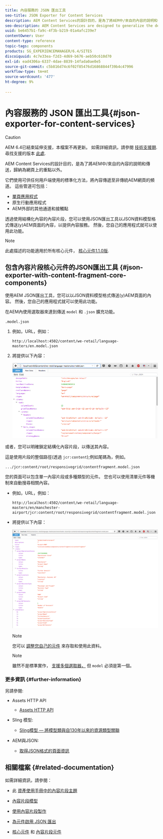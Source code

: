 ```yaml
---
title: 內容服務的 JSON 匯出工具
seo-title: JSON Exporter for Content Services
description: AEM Content Services的設計目的，是為了將AEM中/來自的內容的說明和傳送，歸納為網頁上的重點以外。 它們使用可供任何用戶端使用的標準化方法，將內容傳遞至非傳統AEM網頁的頻道。
seo-description: AEM Content Services are designed to generalize the description and delivery of content in/from AEM beyond a focus on web pages. They provide the delivery of content to channels that are not traditional AEM web pages, using standardized methods that can be consumed by any client.
uuid: be6457b1-fa9c-4f3b-b219-01a4afc239e7
contentOwner: User
content-type: reference
topic-tags: components
products: SG_EXPERIENCEMANAGER/6.4/SITES
discoiquuid: 4c7e33ea-f2d3-4d69-b676-aeb50c610d70
exl-id: ead4306a-6337-4dae-8839-14fada0ae0e5
source-git-commit: c5b816d74c6f02f85476d16868844f39b4c47996
workflow-type: tm+mt
source-wordcount: '477'
ht-degree: 9%

---
```


# 內容服務的 JSON 匯出工具{#json-exporter-for-content-services}

>[!CAUTION]
>
>AEM 6.4已結束延伸支援，本檔案不再更新。 如需詳細資訊，請參閱 [技術支援期](https://helpx.adobe.com//tw/support/programs/eol-matrix.html). 尋找支援的版本 [此處](https://experienceleague.adobe.com/docs/).

AEM Content Services的設計目的，是為了將AEM中/來自的內容的說明和傳送，歸納為網頁上的重點以外。

它們使用可供任何用戶端使用的標準化方法，將內容傳遞至非傳統AEM網頁的頻道。 這些管道可包括：

* [單頁應用程式](spa-walkthrough.md)
* 原生行動應用程式
* AEM外部的其他通道和接觸點

透過使用結構化內容的內容片段，您可以使用JSON匯出工具以JSON資料模型格式傳送(y)AEM頁面的內容，以提供內容服務。 然後，您自己的應用程式就可以使用此功能。

>[!NOTE]
>
>此處描述的功能適用於所有核心元件， [核心元件1.1.0版](https://docs.adobe.com/content/docs/en/core-components/v1.html).

## 包含內容片段核心元件的JSON匯出工具 {#json-exporter-with-content-fragment-core-components}

使用AEM JSON匯出工具，您可以以JSON資料模型格式傳送(y)AEM頁面的內容。 然後，您自己的應用程式就可以使用此功能。

在AEM內使用選取器來達到傳送 `model` 和 `.json` 擴充功能。

`.model.json`

1. 例如，URL，例如：

   ```shell
   http://localhost:4502/content/we-retail/language-masters/en.model.json
   ```

1. 將提供以下內容：

   ![chlimage_1-192](assets/chlimage_1-192.png)

或者，您可以明確鎖定結構化內容片段，以傳送其內容。

這是使用片段的整個路徑(透過 `jcr:content`);例如尾碼為，例如。

`.../jcr:content/root/responsivegrid/contentfragment.model.json`

您的頁面可以包含單一內容片段或多種類型的元件。 您也可以使用清單元件等機制來自動搜尋相關內容。

* 例如，URL，例如：

   ```shell
   http://localhost:4502/content/we-retail/language-masters/en/manchester-airport/jcr:content/root/responsivegrid/contentfragment.model.json
   ```

* 將提供以下內容：

   ![chlimage_1-193](assets/chlimage_1-193.png)

   >[!NOTE]
   >
   >您可以 [調整您自己的元件](/help/sites-developing/json-exporter-components.md) 來存取和使用此資料。

   >[!NOTE]
   >
   >雖然不是標準實作， [支援多個選取器，](json-exporter-components.md#multiple-selectors) 但 `model` 必須是第一個。

### 更多資訊 {#further-information}

另請參閱:

* Assets HTTP API

   * [Assets HTTP API](/help/assets/mac-api-assets.md)

* Sling 模型:

   * [Sling模型 — 將模型類與自130年以來的資源類型關聯](https://sling.apache.org/documentation/bundles/models.html#associating-a-model-class-with-a-resource-type-since-130)

* AEM與JSON:

   * [取得JSON格式的頁面資訊](/help/sites-developing/pageinfo.md)

## 相關檔案 {#related-documentation}

如需詳細資訊，請參閱：

* 此 [資產使用手冊中的內容片段主題](https://helpx.adobe.com/experience-manager/6-4/assets/user-guide.html?topic=/experience-manager/6-4/assets/morehelp/content-fragments.ug.js)

* [內容片段模型](/help/assets/content-fragments-models.md)
* [使用內容片段製作](/help/sites-authoring/content-fragments.md)
* [為元件啟用 JSON 匯出](/help/sites-developing/json-exporter-components.md)

* [核心元件](https://experienceleague.adobe.com/docs/experience-manager-core-components/using/introduction.html) 和 [內容片段元件](https://helpx.adobe.com/experience-manager/core-components/using/content-fragment-component.html)
